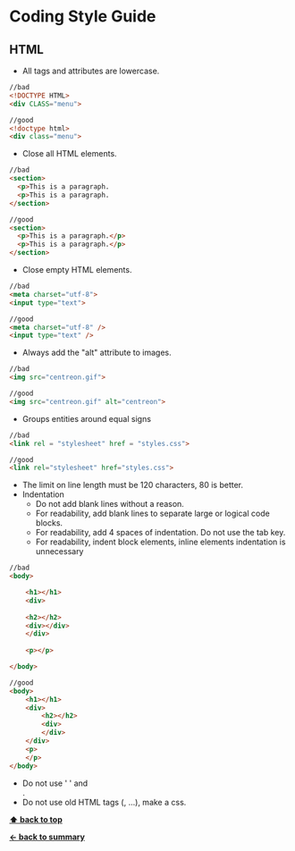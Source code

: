 # Coding Style Guide

## HTML

* All tags and attributes are lowercase.
```html
//bad
<!DOCTYPE HTML>
<div CLASS="menu">

//good
<!doctype html>
<div class="menu">
```
* Close all HTML elements.
```html
//bad
<section>
  <p>This is a paragraph.
  <p>This is a paragraph.
</section>

//good
<section>
  <p>This is a paragraph.</p>
  <p>This is a paragraph.</p>
</section>
```
* Close empty HTML elements.
```html
//bad
<meta charset="utf-8">
<input type="text">

//good
<meta charset="utf-8" />
<input type="text" />
```
* Always add the "alt" attribute to images.
```html
//bad
<img src="centreon.gif">

//good
<img src="centreon.gif" alt="centreon">
```
* Groups entities around equal signs
```html
//bad
<link rel = "stylesheet" href = "styles.css">

//good
<link rel="stylesheet" href="styles.css">
```
* The limit on line length must be 120 characters, 80 is better.
* Indentation
    * Do not add blank lines without a reason.
    * For readability, add blank lines to separate large or logical code blocks.
    * For readability, add 4 spaces of indentation. Do not use the tab key.
    * For readability, indent block elements, inline elements indentation is unnecessary
```html
//bad
<body>

    <h1></h1>
    <div>
    
    <h2></h2>
    <div></div>
    </div>
   
    <p></p>

</body>

//good
<body>
    <h1></h1>
    <div>
        <h2></h2>
        <div>
        </div>
    </div>
    <p>
    </p>
</body>
```
* Do not use '&nbsp;' and <br />.
* Do not use old HTML tags (<color>, <front> ...), make a css.

**[⬆ back to top](#coding-style-guide)**

**[← back to summary](https://github.com/centreon/centreon)**